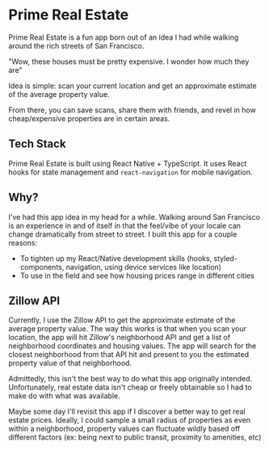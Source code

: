 # Prime Real Estate
Prime Real Estate is a fun app born out of an idea I had while walking around the rich streets of San Francisco.

"Wow, these houses must be pretty expensive. I wonder how much they are"

Idea is simple: scan your current location and get an approximate estimate of the average property value.

From there, you can save scans, share them with friends, and revel in how cheap/expensive properties are in certain areas.

## Tech Stack
Prime Real Estate is built using React Native + TypeScript. It uses React hooks for state management and `react-navigation` for mobile navigation.

## Why?
I've had this app idea in my head for a while. Walking around San Francisco is an experience in and of itself in that the feel/vibe of your locale can change dramatically from street to street. I built this app for a couple reasons:

* To tighten up my React/Native development skills (hooks, styled-components, navigation, using device services like location)
* To use in the field and see how housing prices range in different cities

## Zillow API
Currently, I use the Zillow API to get the approximate estimate of the average property value. The way this works is that when you scan your location, the app will hit Zillow's neighborhood API and get a list of neighborhood coordinates and housing values. The app will search for the closest neighborhood from that API hit and present to you the estimated property value of that neighborhood.

Admittedly, this isn't the best way to do what this app originally intended. Unfortunately, real estate data isn't cheap or freely obtainable so I had to make do with what was available.

Maybe some day I'll revisit this app if I discover a better way to get real estate prices. Ideally, I could sample a small radius of properties as even within a neighborhood, property values can fluctuate wildly based off different factors (ex: being next to public transit, proximity to amenities, etc)
